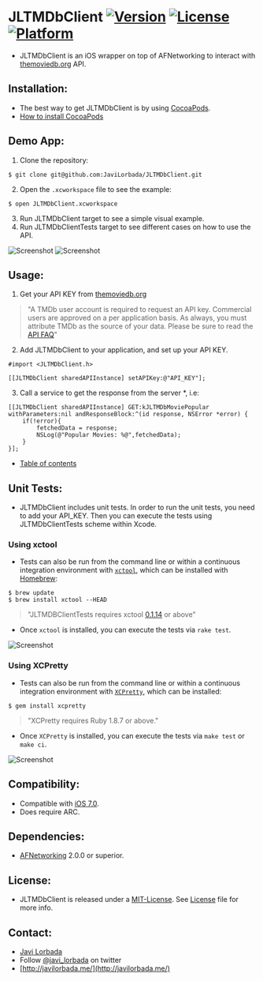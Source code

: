 JLTMDbClient  [![Version](https://img.shields.io/cocoapods/v/JLTMDbClient.svg?style=flat)](http://cocoadocs.org/docsets/JLTMDbClient) [![License](https://img.shields.io/cocoapods/l/JLTMDbClient.svg?style=flat)](http://cocoadocs.org/docsets/JLTMDbClient) [![Platform](https://img.shields.io/cocoapods/p/JLTMDbClient.svg?style=flat)](http://cocoadocs.org/docsets/JLTMDbClient)
==============


- JLTMDbClient is an iOS wrapper on top of AFNetworking to interact with [themoviedb.org](www.themoviedb.org) API.

## Installation: ##

- The best way to get JLTMDbClient is by using [CocoaPods](http://cocoapods.org/). 
- [How to install CocoaPods](https://speakerdeck.com/javilorbada/introduction-to-cocoapods?slide=13)

## Demo App:

1. Clone the repository:
```
$ git clone git@github.com:JaviLorbada/JLTMDbClient.git
```
2. Open the ```.xcworkspace``` file to see the example:
```
$ open JLTMDbClient.xcworkspace
```
3. Run JLTMDbClient target to see a simple visual example.
4. Run JLTMDbClientTests target to see different cases on how to use the API.

 ![Screenshot](https://dl.dropboxusercontent.com/u/27371680/Images/Github/JLTMDbClient/MovieList.png) 
 ![Screenshot](https://dl.dropboxusercontent.com/u/27371680/Images/Github/JLTMDbClient/MovieDetail.png) 

## Usage: ##

1. Get your API KEY from [themoviedb.org](http://www.themoviedb.org/documentation/api)

> "A TMDb user account is required to request an API key. Commercial users are approved on a per application basis. As always, you must attribute TMDb as the source of your data. Please be sure to read the [API FAQ](http://www.themoviedb.org/faq/api)"

2. Add JLTMDbClient to your application, and set up your API KEY.

```
#import <JLTMDbClient.h>
```

```
[[JLTMDbClient sharedAPIInstance] setAPIKey:@"API_KEY"];
```
3. Call a service to get the response from the server *, i.e:


```
[[JLTMDbClient sharedAPIInstance] GET:kJLTMDbMoviePopular withParameters:nil andResponseBlock:^(id response, NSError *error) {
    if(!error){
        fetchedData = response;
        NSLog(@"Popular Movies: %@",fetchedData);
    }
}];
```

* [Table of contents](https://github.com/JaviLorbada/JLTMDbClient/blob/master/JLTMDbClient/JLTMDbClientDefines.h)

## Unit Tests: ##

- JLTMDbClient includes unit tests. In order to run the unit tests, you need to add your API_KEY. Then you can execute the tests using JLTMDbClientTests scheme within Xcode.

### Using xctool

- Tests can also be run from the command line or within a continuous integration environment with [`xctool`](https://github.com/facebook/xctool), which can be installed with [Homebrew](http://brew.sh):

```
$ brew update
$ brew install xctool --HEAD
```

> "JLTMDBClientTests requires xctool [0.1.14](https://github.com/facebook/xctool/releases/tag/v0.1.14) or above"

- Once `xctool` is installed, you can execute the tests via `rake test`.

 ![Screenshot](https://dl.dropboxusercontent.com/u/27371680/Images/Github/JLTMDbClient/JLTMDBClientTest_xctool.gif) 

### Using XCPretty

- Tests can also be run from the command line or within a continuous integration environment with [`XCPretty`](https://github.com/mneorr/XCPretty), which can be installed:

```
$ gem install xcpretty
```

> "XCPretty requires Ruby 1.8.7 or above."

- Once `XCPretty` is installed, you can execute the tests via `make test` or `make ci`.

 ![Screenshot](https://dl.dropboxusercontent.com/u/27371680/Images/Github/JLTMDbClient/JLTMDBClientTest_xcpretty.gif) 

## Compatibility: ##

- Compatible with [iOS 7.0](https://developer.apple.com/library/ios/releasenotes/General/WhatsNewIniOS/Articles/iOS7.html).
- Does require ARC. 

## Dependencies: ##

- [AFNetworking](https://github.com/AFNetworking/AFNetworking) 2.0.0 or superior.

## License: ##

- JLTMDbClient is released under a [MIT-License](http://opensource.org/licenses/MIT). See [License](https://github.com/JaviLorbada/JLTMDbClient/blob/master/LICENSE) file for more info.

## Contact: ##

- [Javi Lorbada](mailto:javugi@gmail.com) 
- Follow [@javi_lorbada](https://twitter.com/javi_lorbada) on twitter
- [http://javilorbada.me/](http://javilorbada.me/)



